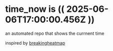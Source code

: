 # time_now is (( 2025-06-06T17:00:00.456Z ))

an automated repo that shows the currnent time

inspired by [breakingheatmap](https://github.com/breakingheatmap/breakingheatmap)